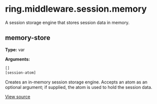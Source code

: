 # ring.middleware.session.memory


A session storage engine that stores session data in memory.


## memory-store
**Type:** var



**Arguments:**
```clojure
[]
[session-atom]
```
Creates an in-memory session storage engine. Accepts an atom as an optional
argument; if supplied, the atom is used to hold the session data.

[View source](http://github.com/ring-clojure/ring/blob/1.8.1/ring-core/src/ring/middleware/session/memory.clj#L20)